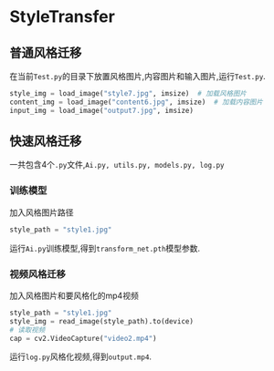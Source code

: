 # StyleTransfer

## 普通风格迁移

在当前`Test.py`的目录下放置风格图片,内容图片和输入图片,运行`Test.py`.

~~~python
style_img = load_image("style7.jpg", imsize)  # 加载风格图片
content_img = load_image("content6.jpg", imsize)  # 加载内容图片
input_img = load_image("output7.jpg", imsize)
~~~

## 快速风格迁移

一共包含4个`.py`文件,`Ai.py, utils.py, models.py, log.py `

### 训练模型

加入风格图片路径

~~~python
style_path = "style1.jpg"
~~~

运行`Ai.py`训练模型,得到`transform_net.pth`模型参数.

### 视频风格迁移

加入风格图片和要风格化的mp4视频

~~~python
style_path = "style1.jpg"
style_img = read_image(style_path).to(device)
# 读取视频
cap = cv2.VideoCapture("video2.mp4")
~~~

运行`log.py`风格化视频,得到`output.mp4`.